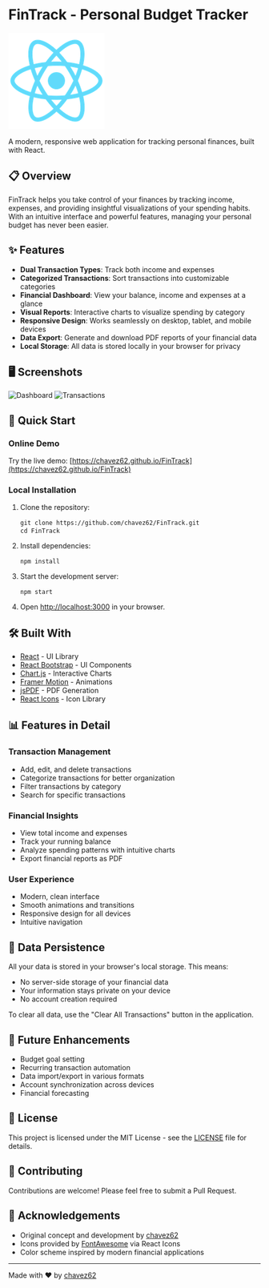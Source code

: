 # FinTrack - Personal Budget Tracker

![FinTrack Logo](public/logo192.png)

A modern, responsive web application for tracking personal finances, built with React.

## 📋 Overview

FinTrack helps you take control of your finances by tracking income, expenses, and providing insightful visualizations of your spending habits. With an intuitive interface and powerful features, managing your personal budget has never been easier.

## ✨ Features

- **Dual Transaction Types**: Track both income and expenses
- **Categorized Transactions**: Sort transactions into customizable categories
- **Financial Dashboard**: View your balance, income and expenses at a glance
- **Visual Reports**: Interactive charts to visualize spending by category
- **Responsive Design**: Works seamlessly on desktop, tablet, and mobile devices
- **Data Export**: Generate and download PDF reports of your financial data
- **Local Storage**: All data is stored locally in your browser for privacy

## 🖥️ Screenshots

![Dashboard](https://via.placeholder.com/800x450.png?text=FinTrack+Dashboard)
![Transactions](https://via.placeholder.com/800x450.png?text=FinTrack+Transactions)

## 🚀 Quick Start

### Online Demo

Try the live demo: [https://chavez62.github.io/FinTrack](https://chavez62.github.io/FinTrack)

### Local Installation

1. Clone the repository:
   ```
   git clone https://github.com/chavez62/FinTrack.git
   cd FinTrack
   ```

2. Install dependencies:
   ```
   npm install
   ```

3. Start the development server:
   ```
   npm start
   ```

4. Open [http://localhost:3000](http://localhost:3000) in your browser.

## 🛠️ Built With

- [React](https://reactjs.org/) - UI Library
- [React Bootstrap](https://react-bootstrap.github.io/) - UI Components
- [Chart.js](https://www.chartjs.org/) - Interactive Charts
- [Framer Motion](https://www.framer.com/motion/) - Animations
- [jsPDF](https://github.com/MrRio/jsPDF) - PDF Generation
- [React Icons](https://react-icons.github.io/react-icons/) - Icon Library

## 📊 Features in Detail

### Transaction Management
- Add, edit, and delete transactions
- Categorize transactions for better organization
- Filter transactions by category
- Search for specific transactions

### Financial Insights
- View total income and expenses
- Track your running balance
- Analyze spending patterns with intuitive charts
- Export financial reports as PDF

### User Experience
- Modern, clean interface
- Smooth animations and transitions
- Responsive design for all devices
- Intuitive navigation

## 🔄 Data Persistence

All your data is stored in your browser's local storage. This means:
- No server-side storage of your financial data
- Your information stays private on your device
- No account creation required

To clear all data, use the "Clear All Transactions" button in the application.

## 🔮 Future Enhancements

- Budget goal setting
- Recurring transaction automation
- Data import/export in various formats
- Account synchronization across devices
- Financial forecasting

## 📝 License

This project is licensed under the MIT License - see the [LICENSE](LICENSE) file for details.

## 🤝 Contributing

Contributions are welcome! Please feel free to submit a Pull Request.

## 👏 Acknowledgements

- Original concept and development by [chavez62](https://github.com/chavez62)
- Icons provided by [FontAwesome](https://fontawesome.com/) via React Icons
- Color scheme inspired by modern financial applications

---

Made with ❤️ by [chavez62](https://github.com/chavez62)
